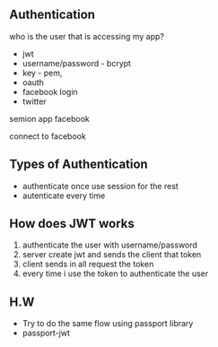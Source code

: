 ## Authentication

who is the user that is accessing my app?

- jwt
- username/password - bcrypt 
- key - pem,
- oauth
- facebook login
- twitter

                                   
semion app							facebook

connect to facebook 

## Types of Authentication

- authenticate once use session for the rest
- autenticate every time

## How does JWT works

1. authenticate the user with username/password
2. server create jwt and sends the client that token
3. client sends in all request the token
4. every time i use the token to authenticate the user

## H.W

- Try to do the same flow using passport library
- passport-jwt




